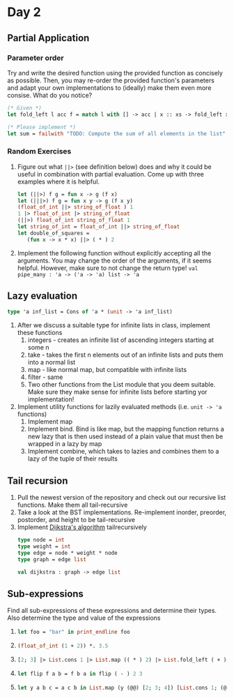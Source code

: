 # Day 2
## Partial Application
### Parameter order
Try and write the desired function using the provided function as concisely as possible. Then, you may re-order the provided function's parameters and adapt your own implementations to (ideally) make them even more consise. What do you notice?

```ocaml
(* Given *)
let fold_left l acc f = match l with [] -> acc | x :: xs -> fold_left xs (f acc x) f

(* Please implement *)
let sum = failwith "TODO: Compute the sum of all elements in the list"
```

### Random Exercises

1. Figure out what `||>` (see definition below) does and why it could be useful in combination with partial evaluation. Come up with three examples where it is helpful.
   ```ocaml
   let (||>) f g = fun x -> g (f x)
   let (|||>) f g = fun x y -> g (f x y)
   (float_of_int ||> string_of_float ) 1
   1 |> float_of_int |> string_of_float
   (||>) float_of_int string_of_float 1
   let string_of_int = float_of_int ||> string_of_float
   let double_of_squares =
      (fun x -> x * x) ||> ( * ) 2
   ```
2. Implement the following function without explicitly accepting all the arguments. You may change the order of the arguments, if it seems helpful. However, make sure to not change the return type! `val pipe_many : 'a -> ('a -> 'a) list -> 'a`

## Lazy evaluation
```ocaml
type 'a inf_list = Cons of 'a * (unit -> 'a inf_list)
```
1. After we discuss a suitable type for infinite lists in class, implement these functions
   1. integers - creates an infinite list of ascending integers starting at some n
   2. take - takes the first n elements out of an infinite lists and puts them into a normal list
   3. map - like normal map, but compatible with infinite lists
   4. filter - same
   5. Two other functions from the List module that you deem suitable. Make sure they make sense for infinite lists before starting yor implementation!
2. Implement utility functions for lazily evaluated methods (i.e. `unit -> 'a` functions)
   1. Implement map
   2. Implement bind. Bind is like map, but the mapping function returns a new lazy that is then used instead of a plain value that must then be wrapped in a lazy by map
   3. Implement combine, which takes to lazies and combines them to a lazy of the tuple of their results

## Tail recursion
1. Pull the newest version of the repository and check out our recursive list functions. Make them all tail-recursive
2. Take a look at the BST implementations. Re-implement inorder, preorder, postorder, and height to be tail-recursive
3. Implement [Dijkstra's algorithm](https://en.wikipedia.org/wiki/Dijkstra%27s_algorithm) tailrecursively
   ```ocaml
   type node = int
   type weight = int
   type edge = node * weight * node
   type graph = edge list

   val dijkstra : graph -> edge list
   ```

## Sub-expressions
Find all sub-expressions of these expressions and determine their types. Also determine the type and value of the expressions 

1. ```ocaml
   let foo = "bar" in print_endline foo
    ```
2. ```ocaml
   (float_of_int (1 + 2)) *. 3.5
   ```
3. ```ocaml
   [2; 3] |> List.cons 1 |> List.map (( * ) 2) |> List.fold_left ( + ) 0
    ```
4. ```ocaml
   let flip f a b = f b a in flip ( - ) 2 3
    ```
5. ```ocaml
   let y a b c = a c b in List.map (y (@@) [2; 3; 4]) [List.cons 1; (@) [0; 4]]
   ```

